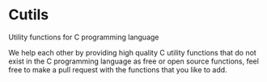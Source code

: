 # Cutils
Utility functions for C programming language

We help each other by providing high quality C utility functions that do not exist in the C programming language as free or open source functions, feel free to make a pull request with the functions that you like to add.

